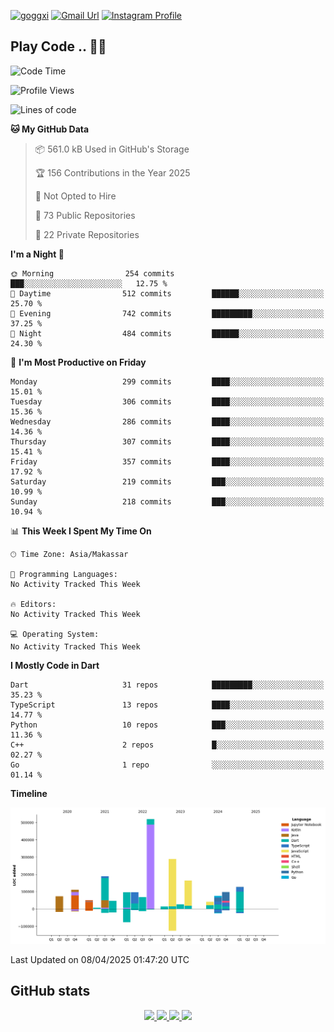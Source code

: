 [![goggxi](https://img.shields.io/badge/Portofolio-Goggxi-orange)](https://goggxi.github.io)
[![Gmail Url](https://img.shields.io/twitter/url?label=Goggxi@gmail.com&logo=gmail&style=social&url=http%3A%2F%2Fmailto%3Acontact.Goggxi@gmail.com)](mailto:Goggxi@gmail.com) [![Instagram Profile](https://img.shields.io/twitter/url?label=moh_rifkan&logo=instagram&style=social&url=https://www.instagram.com/moh_rifkan/)](https://www.instagram.com/moh_rifkan/)

## Play Code .. 💬🚀

<!-- [![Moh Rifkan GitHub stats](https://github-readme-stats.vercel.app/api?username=goggxi&count_private=true&show_icons=true&theme=dracula&custom_title=Goggxi%20Statistic%20🚀)](https://github.com/goggxi/goggxi)

[![Top Langs](https://github-readme-stats.vercel.app/api/top-langs/?username=goggxi&langs_count=8&layout=compact&show_icons=true&theme=dracula)](https://github.com/goggxi/goggxi) -->

<!--START_SECTION:waka-->
![Code Time](http://img.shields.io/badge/Code%20Time-4%2C213%20hrs%2031%20mins-blue)

![Profile Views](http://img.shields.io/badge/Profile%20Views-0-blue)

![Lines of code](https://img.shields.io/badge/From%20Hello%20World%20I%27ve%20Written-2.1%20million%20lines%20of%20code-blue)

**🐱 My GitHub Data** 

> 📦 561.0 kB Used in GitHub's Storage 
 > 
> 🏆 156 Contributions in the Year 2025
 > 
> 🚫 Not Opted to Hire
 > 
> 📜 73 Public Repositories 
 > 
> 🔑 22 Private Repositories 
 > 
**I'm a Night 🦉** 

```text
🌞 Morning                254 commits         ███░░░░░░░░░░░░░░░░░░░░░░   12.75 % 
🌆 Daytime                512 commits         ██████░░░░░░░░░░░░░░░░░░░   25.70 % 
🌃 Evening                742 commits         █████████░░░░░░░░░░░░░░░░   37.25 % 
🌙 Night                  484 commits         ██████░░░░░░░░░░░░░░░░░░░   24.30 % 
```
📅 **I'm Most Productive on Friday** 

```text
Monday                   299 commits         ████░░░░░░░░░░░░░░░░░░░░░   15.01 % 
Tuesday                  306 commits         ████░░░░░░░░░░░░░░░░░░░░░   15.36 % 
Wednesday                286 commits         ████░░░░░░░░░░░░░░░░░░░░░   14.36 % 
Thursday                 307 commits         ████░░░░░░░░░░░░░░░░░░░░░   15.41 % 
Friday                   357 commits         ████░░░░░░░░░░░░░░░░░░░░░   17.92 % 
Saturday                 219 commits         ███░░░░░░░░░░░░░░░░░░░░░░   10.99 % 
Sunday                   218 commits         ███░░░░░░░░░░░░░░░░░░░░░░   10.94 % 
```


📊 **This Week I Spent My Time On** 

```text
🕑︎ Time Zone: Asia/Makassar

💬 Programming Languages: 
No Activity Tracked This Week

🔥 Editors: 
No Activity Tracked This Week

💻 Operating System: 
No Activity Tracked This Week
```

**I Mostly Code in Dart** 

```text
Dart                     31 repos            █████████░░░░░░░░░░░░░░░░   35.23 % 
TypeScript               13 repos            ████░░░░░░░░░░░░░░░░░░░░░   14.77 % 
Python                   10 repos            ███░░░░░░░░░░░░░░░░░░░░░░   11.36 % 
C++                      2 repos             █░░░░░░░░░░░░░░░░░░░░░░░░   02.27 % 
Go                       1 repo              ░░░░░░░░░░░░░░░░░░░░░░░░░   01.14 % 
```



**Timeline**

![Lines of Code chart](https://raw.githubusercontent.com/Goggxi/Goggxi/main/assets/bar_graph.png)


 Last Updated on 08/04/2025 01:47:20 UTC
<!--END_SECTION:waka-->

## GitHub stats

<p align="center">
  <a href="https://github.com/goggxi">
    <img src="http://github-profile-summary-cards.vercel.app/api/cards/profile-details?username=goggxi&theme=transparent" />
  </a>
  <a href="https://github.com/goggxi">
    <img src="https://github-readme-streak-stats.herokuapp.com/?user=goggxi&hide_border=true&card_width=338&theme=transparent" />
  </a>
  <a href="https://github.com/goggxi">
    <img src="http://github-profile-summary-cards.vercel.app/api/cards/stats?username=goggxi&theme=transparent" />
  </a>
  <a href="https://github.com/goggxi">
    <img src="https://github-readme-stats.vercel.app/api/top-langs/?username=goggxi&langs_count=10&exclude_repo=&hide=c,makefile,html,css,sass,nix,nunjucks,tsql,dockerfile,shell&card_width=699&hide_border=true&theme=transparent" />
  </a>
  <!-- <br/>
  <a href="https://github.com/goggxi">
    <img src="https://komarev.com/ghpvc/?username=goggxi&color=blue&style=flat" />
  </a> -->
</p>
